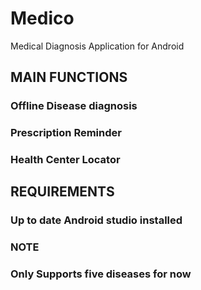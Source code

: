 # Medico
Medical Diagnosis Application for Android

## MAIN FUNCTIONS
### Offline Disease diagnosis
### Prescription Reminder
### Health Center Locator

## REQUIREMENTS
### Up to date Android studio installed

### NOTE
### Only Supports five diseases for now
